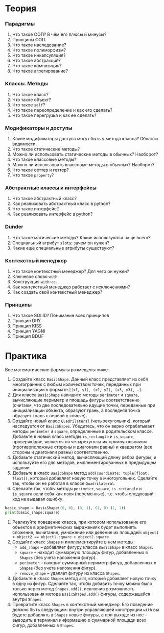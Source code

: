 # Теория
### Парадигмы
1. Что такое ООП? В чём его плюсы и минусы?
1. Принципы ООП.
1. Что такое наследование?
1. Что такое полиморфизм?
1. Что такое инкапсуляция?
1. Что такое абстракция?
1. Что такое композиция?
1. Что такое агрегирование?
### Классы. Методы
1. Что такое класс?
1. Что такое объект?
1. Что такое `self`?
1. Что такое переопределение и как его сделать?
1. Что такое перегрузка и как её сделать?
### Модификаторы и доступы
1. Какие модификаторы доступа могут быть у метода класса? Области видимости.
1. Что такое статические методы?
1. Можно ли использовать статические методы в обычных? Наоборот?
1. Что такое классовые методы?
1. Можно ли использовать классовые методы в обычных? Наоборот?
1. Что такое сеттер и геттер?
1. Что такое `property`?
### Абстрактные классы и интерфейсы
1. Что такое абстрактный класс?
1. Как реализовать абстрактный класс в python?
1. Что такое интерфейс?
1. Как реализовать интерфейс в python?
### Dunder
1. Что такое магические методы? Какие используются чаще всего?
1. Специальный атрибут `slots`: зачем он нужен?
1. Какие еще специальные атрибуты существуют? 
### Контекстный менеджер
1. Что такое контекстный менеджер? Для чего он нужен?
1. Ключевое слово `with`.
1. Конструкция `with`-`as`.
1. Как контекстный менеджер работает с исключениями?
1. Как создать свой контекстный менеджер?
### Принципы
1. Что такое SOLID? Понимание всех принципов
1. Принцип DRY
1. Принцип KISS
1. Принцип YAGNI
1. Принцип BDUF

# Практика
Все математические формулы размещены ниже.

1.	Создайте класс `BasicShape`. Данный класс представляет из себя многогранник с любым количеством точек, переданных при инициализации в формате `[(x1, y1), (x2, y2), (x3, y3), …]`.
1.	Для класса `BasicShape` напишите методы `perimeter` и `square`, вычисляющие периметр и площадь фигуры соответственно (считаем, что две последовательно идущие точки, переданные при инициализации объекта, образуют грань, а последняя точка образует грань с первой в списке).
1.	Создайте новый класс `Quadrilateral` (четырехугольник), который наследуется от `BasicShapes`. Убедитесь, что он верно отрабатывает методы `perimeter` и `square`, определенные в родительском классе. Добавьте в новый класс методы `is_rectangle` и `is_square`, проверяющие, является ли четырехугольник прямоугольником (противоположные стороны и диагонали равны) и квадратом (все стороны и диагонали равны) соответственно.
1.	Добавьте статический метод, вычисляющий длину ребра фигуры, и используйте его для методов, имплементированных в предыдущем задании.
1.	Добавьте в класс `BasicShape` метод `add(coordinate: tuple[float, float])`, который добавляет новую точку в многоугольник. Сделайте так, чтобы он не работал в классе `Quadrilateral`.
1.	Сделайте так, чтобы методы `perimeter`, `square`, `is_rectangle` и `is_square` вели себя как поля (переменные), т.е. чтобы следующий код не выдавал ошибку:
```python
basic_shape = BasicShape((0, 0), (0, 1), (1, 0) (1, 1))
print(basic_shape.square)
```
1.	Реализуйте поведение класса, при котором использование его объектов в арифметических выражениях будет выполнять сложение, вычитание, умножение или деление их площадей: `object1 + object2 == object1.square + object2.square`
1.	Создайте класс `Shapes` и имплементируйте в нем методы:
    -	`add_shape` – добавляет фигуру класса `BasicShape` в класс `Shapes`.
    -	`square` – находит суммарную площадь фигур, добавленных в `Shapes` (без учета наложения фигур).
    -	`perimeter` – находит суммарный периметр фигур, добавленных в `Shapes` (без учета наложения фигур).
    -	`remove_shape` – удаляет фигуру из класса `Shapes`.
9.	Добавьте в класс `Shapes` метод `add`, который добавляет новую точку в одну из фигур. Сделайте так, чтобы добавить точку можно было только через метод `Shapes.add()`, исключив возможность использования метода `BasicShapes.add()` фигуры, содержащейся внутри `Shapes`.
10.	Превратите класс `Shapes` в контекстный менеджер. Его поведение должно быть следующим: внутри управляющей конструкции `with` вы будете добавлять в `Shapes` новые фигуры, а при выходе из нее – выводить в терминал информацию о суммарной площади всех фигур, добавленных в `Shapes`. 
